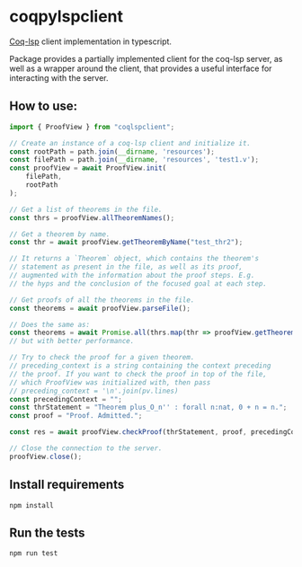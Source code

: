 # coqpylspclient
[Coq-lsp](https://github.com/ejgallego/coq-lsp) client implementation in typescript.

Package provides a partially implemented client for the coq-lsp server, as well as a wrapper around the client, that provides a useful interface for interacting with the server.

## How to use: 
```typescript
import { ProofView } from "coqlspclient";

// Create an instance of a coq-lsp client and initialize it.
const rootPath = path.join(__dirname, 'resources');     
const filePath = path.join(__dirname, 'resources', 'test1.v');
const proofView = await ProofView.init(
    filePath,
    rootPath
);

// Get a list of theorems in the file. 
const thrs = proofView.allTheoremNames();

// Get a theorem by name.
const thr = await proofView.getTheoremByName("test_thr2");

// It returns a `Theorem` object, which contains the theorem's
// statement as present in the file, as well as its proof, 
// augmented with the information about the proof steps. E.g. 
// the hyps and the conclusion of the focused goal at each step.

// Get proofs of all the theorems in the file.
const theorems = await proofView.parseFile();

// Does the same as: 
const theorems = await Promise.all(thrs.map(thr => proofView.getTheoremByName(thr)));
// but with better performance.

// Try to check the proof for a given theorem.
// preceding_context is a string containing the context preceding
// the proof. If you want to check the proof in top of the file,
// which ProofView was initialized with, then pass 
// preceding_context = '\n'.join(pv.lines)
const precedingContext = "";
const thrStatement = "Theorem plus_O_n'' : forall n:nat, 0 + n = n.";
const proof = "Proof. Admitted.";

const res = await proofView.checkProof(thrStatement, proof, precedingContext);

// Close the connection to the server.
proofView.close();
```

## Install requirements

```
npm install
```

## Run the tests

```
npm run test
```
